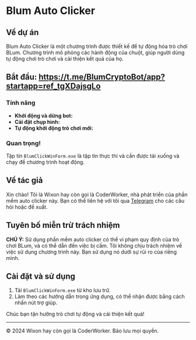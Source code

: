 # Blum Auto Clicker

## Về dự án
Blum Auto Clicker là một chương trình được thiết kế để tự động hóa trò chơi BLum. Chương trình mô phỏng các hành động của chuột, giúp người dùng tự động chơi trò chơi và cải thiện kết quả của họ.
## Bắt đầu: https://t.me/BlumCryptoBot/app?startapp=ref_tgXDajsgLo

### Tính năng
- **Khởi động và dừng bot:** 
- **Cài đặt chụp hình:** 
- **Tự động khởi động trò chơi mới:** 

### Quan trọng!
Tập tin `BlumClickWinForm.exe` là tập tin thực thi và cần được tải xuống và chạy để chương trình hoạt động.

## Về tác giả
Xin chào! Tôi là Wixon hay còn gọi là CoderWorker, nhà phát triển của phần mềm auto clicker này. Bạn có thể liên hệ với tôi qua [Telegram](https://t.me/CoderWorker) cho các câu hỏi hoặc đề xuất.

## Tuyên bố miễn trừ trách nhiệm
**CHÚ Ý:** Sử dụng phần mềm auto clicker có thể vi phạm quy định của trò chơi BLum, và có thể dẫn đến việc bị cấm. Tôi không chịu trách nhiệm về việc sử dụng chương trình này. Bạn sử dụng nó dưới sự rủi ro của riêng mình.

## Cài đặt và sử dụng
1. Tải `BlumClickWinForm.exe` từ kho lưu trữ.
2. Làm theo các hướng dẫn trong ứng dụng, có thể nhận được bằng cách nhấn nút trợ giúp.

Chúc bạn tận hưởng trò chơi tự động và cải thiện kết quả!

---
© 2024 Wixon hay còn gọi là CoderWorker. Bảo lưu mọi quyền.
